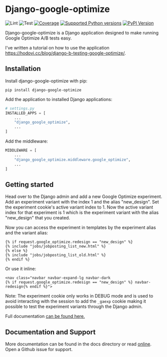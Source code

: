 # Django-google-optimize

![Lint](https://github.com/adinhodovic/django-google-optimize/workflows/Test/badge.svg)
![Test](https://github.com/adinhodovic/django-google-optimize/workflows/Lint/badge.svg)
[![Coverage](https://codecov.io/gh/adinhodovic/django-google-optimize/branch/master/graphs/badge.svg)](https://codecov.io/gh/adinhodovic/django-google-optimize/branch/master)
[![Supported Python versions](https://img.shields.io/pypi/pyversions/django-google-optimize.svg)](https://pypi.org/project/django-google-optimize/)
[![PyPI Version](https://img.shields.io/pypi/v/django-google-optimize.svg?style=flat)](https://pypi.org/project/django-google-optimize/)

Django-google-optimize is a Django application designed to make running Google Optimize A/B tests easy.

I've written a tutorial on how to use the application https://hodovi.cc/blog/django-b-testing-google-optimize/.

## Installation

Install django-google-optimize with pip:

`pip install django-google-optimize`

Add the application to installed Django applications:

```py
# settings.py
INSTALLED_APPS = [
    ...
    "django_google_optimize",
    ...
]
```

Add the middleware:

```py
MIDDLEWARE = [
    ...
    "django_google_optimize.middleware.google_optimize",
    ...
]
```

## Getting started

Head over to the Django admin and add a new Google Optimize experiment. Add an experiment variant with the index 1 and the alias "new_design". Set the experiment cookie's active variant index to 1. Now the active variant index for that experiment is 1 which is the experiment variant with the alias "new_design" that you created.

Now you can access the experiment in templates by the experiment alias and the variant alias:

```django
{% if request.google_optimize.redesign == "new_design" %}
{% include "jobs/jobposting_list_new.html" %}
{% else %}
{% include "jobs/jobposting_list_old.html" %}
{% endif %}
```

Or use it inline:

```django
<nav class="navbar navbar-expand-lg navbar-dark
{% if request.google_optimize.redesign == "new_design" %} navbar-redesign{% endif %}">
```

Note: The experiment cookie only works in DEBUG mode and is used to avoid interacting with the session to add the `_gaexp` cookie making it possible to test the experiment variants through the Django admin.

Full documentation [can be found here.](https://django-google-optimize.readthedocs.io/en/latest/)

## Documentation and Support

More documentation can be found in the docs directory or read [online](https://django-google-optimize.readthedocs.io/en/latest/). Open a Github issue for support.
